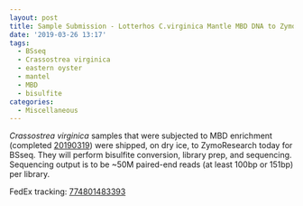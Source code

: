 ```yaml
---
layout: post
title: Sample Submission - Lotterhos C.virginica Mantle MBD DNA to ZymoResearch for BSseq
date: '2019-03-26 13:17'
tags:
  - BSseq
  - Crassostrea virginica
  - eastern oyster
  - mantel
  - MBD
  - bisulfite
categories:
  - Miscellaneous
---
```

_Crassostrea virginica_ samples that were subjected to MBD enrichment (completed [20190319](https://robertslab.github.io/sams-notebook/2019/03/19/MBD-Enrichment-DNA-Quantification-of-C.virginica-MBD-Samples-from-20190312.html)) were shipped, on dry ice, to ZymoResearch today for BSseq. They will perform bisulfite conversion, library prep, and sequencing. Sequencing output is to be ~50M paired-end reads (at least 100bp or 151bp) per library.

FedEx tracking: [774801483393](https://www.fedex.com/apps/fedextrack/?action=track&tracknumbers=774801483393&clienttype=ivshpalrt)
